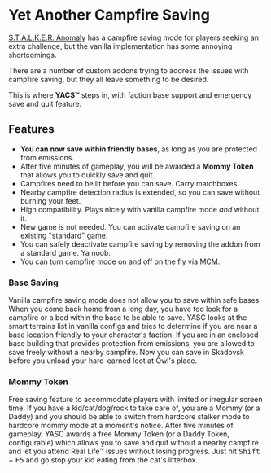 # Yet Another Campfire Saving

[S.T.A.L.K.E.R. Anomaly](https://www.moddb.com/mods/stalker-anomaly) has a campfire saving mode for players seeking an extra challenge, but the vanilla implementation has some annoying shortcomings.

There are a number of custom addons trying to address the issues with campfire saving, but they all leave something to be desired.

This is where **YACS™** steps in, with faction base support and emergency save and quit feature.

## Features

* **You can now save within friendly bases**, as long as you are protected from emissions.
* After five minutes of gameplay, you will be awarded a **Mommy Token** that allows you to quickly save and quit.
* Campfires need to be lit before you can save. Carry matchboxes.
* Nearby campfire detection radius is extended, so you can save without burning your feet.
* High compatibility. Plays nicely with vanilla campfire mode _and_ without it.
* New game is not needed. You can activate campfire saving on an existing "standard" game.
* You can safely deactivate campfire saving by removing the addon from a standard game. Ya noob.
* You can turn campfire mode on and off on the fly via [MCM](https://www.moddb.com/mods/stalker-anomaly/addons/anomaly-mod-configuration-menu).

### Base Saving

Vanilla campfire saving mode does not allow you to save within safe bases. When you come back home from a long day, you have too look for a campfire
or a bed within the base to be able to save. YASC looks at the smart terrains list in vanilla configs and tries to determine if you are near a base
location friendly to your character's faction. If you are in an enclosed base building that provides protection from emissions, you are allowed
to save freely without a nearby campfire. Now you can save in Skadovsk before you unload your hard-earned loot at Owl's place.

### Mommy Token

Free saving feature to accommodate players with limited or irregular screen time.
If you have a kid/cat/dog/rock to take care of, you are a Mommy (or a Daddy) and you should be able to switch from hardcore
stalker mode to hardcore mommy mode at a moment's notice. After five minutes of gameplay, YASC awards a free Mommy Token 
(or a Daddy Token, configurable) which allows you to save and quit without a nearby campfire and let you attend Real Life™ issues without losing
progress. Just hit <kbd>Shift</kbd> + <kbd>F5</kbd> and go stop your kid eating from the cat's litterbox.